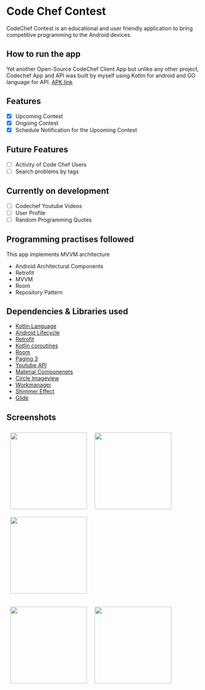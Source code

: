 # Code Chef Contest
CodeChef Contest is an educational and user friendly application to bring competitive programming to the Android devices.

## How to run the app
Yet another Open-Source CodeChef Client App but unlike any other project, Codechef App and API was built by myself using Kotlin for android and GO language for API.
[APK link](https://drive.google.com/file/d/1eACPQQVjpON7_eW14bckJEJgCKpXwp9Z/view?usp=sharing)

## Features
- [X] Upcoming Contest
- [X] Ongoing Contest
- [X] Schedule Notification for the Upcoming Contest

## Future Features
- [ ] Activity of Code Chef Users
- [ ] Search problems by tags

## Currently on development 
- [ ] Codechef Youtube Videos
- [ ] User Profile
- [ ] Random Programming Quotes

## Programming practises followed
This app implements MVVM architecture
- Android Architectural Components
- Retrofit
- MVVM
- Room
- Repository Pattern

## Dependencies & Libraries used
- [Kotlin Language](https://developer.android.com/kotlin/add-kotlin)
- [Android Lifecycle](https://developer.android.com/jetpack/androidx/releases/lifecycle)
- [Retrofit](https://square.github.io/retrofit/)
- [Kotlin coroutines](https://developer.android.com/kotlin/coroutines)
- [Room](https://developer.android.com/topic/libraries/architecture/room)
- [Paging 3](https://developer.android.com/topic/libraries/architecture/paging)
- [Youtube API](https://developers.google.com/youtube/v3/docs/search/list)
- [Material Componenets](https://material.io/develop/android/docs/getting-started/)
- [Circle Imageview](https://github.com/hdodenhof/CircleImageView)
- [Workmanager](https://developer.android.com/topic/libraries/architecture/workmanager/basics)
- [Shimmer Effect](https://facebook.github.io/shimmer-android/)
- [Glide](https://github.com/bumptech/glide)

## Screenshots

[<img src="https://github.com/venkhatesh/KotlinChallenge/blob/master/screenshots/ongoing_contest.jpg" align="left"
width="200"
    hspace="10" vspace="10">](https://github.com/venkhatesh/KotlinChallenge/blob/master/screenshots/ongoing_contest.jpg)
[<img src="https://github.com/venkhatesh/KotlinChallenge/blob/master/screenshots/upcoming_contest.jpg" align="center"
width="200"
    hspace="10" vspace="10">](https://github.com/venkhatesh/KotlinChallenge/blob/master/screenshots/upcoming_contest.jpg)
[<img src="https://github.com/venkhatesh/KotlinChallenge/blob/master/screenshots/shimmer_effect.jpg" align="center"
width="200"
    hspace="10" vspace="10">](https://github.com/venkhatesh/KotlinChallenge/blob/master/screenshots/shimmer_effect.jpg)  
    
    
[<img src="https://github.com/venkhatesh/KotlinChallenge/blob/master/screenshots/no_internet.jpg" align="left"
width="200"
    hspace="10" vspace="10">](https://github.com/venkhatesh/KotlinChallenge/blob/master/screenshots/no_internet.jpg)
[<img src="https://github.com/venkhatesh/KotlinChallenge/blob/master/screenshots/splash_screeen.jpg" align="center"
width="200"
    hspace="10" vspace="10">](https://github.com/venkhatesh/KotlinChallenge/blob/master/screenshots/splash_screeen.jpg)

